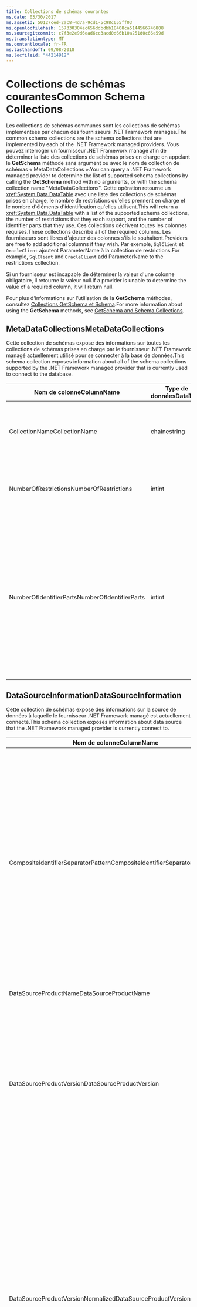 ```yaml
---
title: Collections de schémas courantes
ms.date: 03/30/2017
ms.assetid: 50127ced-2ac8-4d7a-9cd1-5c98c655ff03
ms.openlocfilehash: 157330304ac656ddbdbb18408ca5144566746808
ms.sourcegitcommit: c7f3e2e9d6ead6cc3acd0d66b10a251d0c66e59d
ms.translationtype: MT
ms.contentlocale: fr-FR
ms.lasthandoff: 09/08/2018
ms.locfileid: "44214912"
---
```

# <a name="common-schema-collections"></a><span data-ttu-id="9690e-102">Collections de schémas courantes</span><span class="sxs-lookup"><span data-stu-id="9690e-102">Common Schema Collections</span></span>
<span data-ttu-id="9690e-103">Les collections de schémas communes sont les collections de schémas implémentées par chacun des fournisseurs .NET Framework managés.</span><span class="sxs-lookup"><span data-stu-id="9690e-103">The common schema collections are the schema collections that are implemented by each of the .NET Framework managed providers.</span></span> <span data-ttu-id="9690e-104">Vous pouvez interroger un fournisseur .NET Framework managé afin de déterminer la liste des collections de schémas prises en charge en appelant le **GetSchema** méthode sans argument ou avec le nom de collection de schémas « MetaDataCollections ».</span><span class="sxs-lookup"><span data-stu-id="9690e-104">You can query a .NET Framework managed provider to determine the list of supported schema collections by calling the **GetSchema** method with no arguments, or with the schema collection name "MetaDataCollections".</span></span> <span data-ttu-id="9690e-105">Cette opération retourne un <xref:System.Data.DataTable> avec une liste des collections de schémas prises en charge, le nombre de restrictions qu'elles prennent en charge et le nombre d'éléments d'identification qu'elles utilisent.</span><span class="sxs-lookup"><span data-stu-id="9690e-105">This will return a <xref:System.Data.DataTable> with a list of the supported schema collections, the number of restrictions that they each support, and the number of identifier parts that they use.</span></span> <span data-ttu-id="9690e-106">Ces collections décrivent toutes les colonnes requises.</span><span class="sxs-lookup"><span data-stu-id="9690e-106">These collections describe all of the required columns.</span></span> <span data-ttu-id="9690e-107">Les fournisseurs sont libres d'ajouter des colonnes s'ils le souhaitent.</span><span class="sxs-lookup"><span data-stu-id="9690e-107">Providers are free to add additional columns if they wish.</span></span> <span data-ttu-id="9690e-108">Par exemple, `SqlClient` et `OracleClient` ajoutent ParameterName à la collection de restrictions.</span><span class="sxs-lookup"><span data-stu-id="9690e-108">For example, `SqlClient` and `OracleClient` add ParameterName to the restrictions collection.</span></span>  
  
 <span data-ttu-id="9690e-109">Si un fournisseur est incapable de déterminer la valeur d'une colonne obligatoire, il retourne la valeur null.</span><span class="sxs-lookup"><span data-stu-id="9690e-109">If a provider is unable to determine the value of a required column, it will return null.</span></span>  
  
 <span data-ttu-id="9690e-110">Pour plus d’informations sur l’utilisation de la **GetSchema** méthodes, consultez [Collections GetSchema et Schema](../../../../docs/framework/data/adonet/getschema-and-schema-collections.md).</span><span class="sxs-lookup"><span data-stu-id="9690e-110">For more information about using the **GetSchema** methods, see [GetSchema and Schema Collections](../../../../docs/framework/data/adonet/getschema-and-schema-collections.md).</span></span>  
  
## <a name="metadatacollections"></a><span data-ttu-id="9690e-111">MetaDataCollections</span><span class="sxs-lookup"><span data-stu-id="9690e-111">MetaDataCollections</span></span>  
 <span data-ttu-id="9690e-112">Cette collection de schémas expose des informations sur toutes les collections de schémas prises en charge par le fournisseur .NET Framework managé actuellement utilisé pour se connecter à la base de données.</span><span class="sxs-lookup"><span data-stu-id="9690e-112">This schema collection exposes information about all of the schema collections supported by the .NET Framework managed provider that is currently used to connect to the database.</span></span>  
  
|<span data-ttu-id="9690e-113">Nom de colonne</span><span class="sxs-lookup"><span data-stu-id="9690e-113">ColumnName</span></span>|<span data-ttu-id="9690e-114">Type de données</span><span class="sxs-lookup"><span data-stu-id="9690e-114">DataType</span></span>|<span data-ttu-id="9690e-115">Description</span><span class="sxs-lookup"><span data-stu-id="9690e-115">Description</span></span>|  
|----------------|--------------|-----------------|  
|<span data-ttu-id="9690e-116">CollectionName</span><span class="sxs-lookup"><span data-stu-id="9690e-116">CollectionName</span></span>|<span data-ttu-id="9690e-117">chaîne</span><span class="sxs-lookup"><span data-stu-id="9690e-117">string</span></span>|<span data-ttu-id="9690e-118">Le nom de la collection à passer à la **GetSchema** méthode pour retourner la collection.</span><span class="sxs-lookup"><span data-stu-id="9690e-118">The name of the collection to pass to the **GetSchema** method to return the collection.</span></span>|  
|<span data-ttu-id="9690e-119">NumberOfRestrictions</span><span class="sxs-lookup"><span data-stu-id="9690e-119">NumberOfRestrictions</span></span>|<span data-ttu-id="9690e-120">int</span><span class="sxs-lookup"><span data-stu-id="9690e-120">int</span></span>|<span data-ttu-id="9690e-121">Nombre de restrictions qui peuvent être spécifiées pour la collection.</span><span class="sxs-lookup"><span data-stu-id="9690e-121">The number of restrictions that may be specified for the collection.</span></span>|  
|<span data-ttu-id="9690e-122">NumberOfIdentifierParts</span><span class="sxs-lookup"><span data-stu-id="9690e-122">NumberOfIdentifierParts</span></span>|<span data-ttu-id="9690e-123">int</span><span class="sxs-lookup"><span data-stu-id="9690e-123">int</span></span>|<span data-ttu-id="9690e-124">Nombre de parties dans le nom d'objet identificateur/base de données composite.</span><span class="sxs-lookup"><span data-stu-id="9690e-124">The number of parts in the composite identifier/database object name.</span></span> <span data-ttu-id="9690e-125">Par exemple, dans SQL Server, ce serait 3 pour les tables et 4 pour les colonnes.</span><span class="sxs-lookup"><span data-stu-id="9690e-125">For example, in SQL Server, this would be 3 for tables and 4 for columns.</span></span> <span data-ttu-id="9690e-126">Dans Oracle, ce serait 2 pour les tables et 3 pour les colonnes.</span><span class="sxs-lookup"><span data-stu-id="9690e-126">In Oracle, it would be 2 for tables and 3 for columns.</span></span>|  
  
## <a name="datasourceinformation"></a><span data-ttu-id="9690e-127">DataSourceInformation</span><span class="sxs-lookup"><span data-stu-id="9690e-127">DataSourceInformation</span></span>  
 <span data-ttu-id="9690e-128">Cette collection de schémas expose des informations sur la source de données à laquelle le fournisseur .NET Framework managé est actuellement connecté.</span><span class="sxs-lookup"><span data-stu-id="9690e-128">This schema collection exposes information about data source that the .NET Framework managed provider is currently connect to.</span></span>  
  
|<span data-ttu-id="9690e-129">Nom de colonne</span><span class="sxs-lookup"><span data-stu-id="9690e-129">ColumnName</span></span>|<span data-ttu-id="9690e-130">Type de données</span><span class="sxs-lookup"><span data-stu-id="9690e-130">DataType</span></span>|<span data-ttu-id="9690e-131">Description</span><span class="sxs-lookup"><span data-stu-id="9690e-131">Description</span></span>|  
|----------------|--------------|-----------------|  
|<span data-ttu-id="9690e-132">CompositeIdentifierSeparatorPattern</span><span class="sxs-lookup"><span data-stu-id="9690e-132">CompositeIdentifierSeparatorPattern</span></span>|<span data-ttu-id="9690e-133">string</span><span class="sxs-lookup"><span data-stu-id="9690e-133">string</span></span>|<span data-ttu-id="9690e-134">Expression régulière pour mettre en correspondance les séparateurs composites dans un identificateur composite.</span><span class="sxs-lookup"><span data-stu-id="9690e-134">The regular expression to match the composite separators in a composite identifier.</span></span> <span data-ttu-id="9690e-135">Par exemple, «\\. »</span><span class="sxs-lookup"><span data-stu-id="9690e-135">For example, "\\."</span></span> <span data-ttu-id="9690e-136">(pour SQL Server) ou «\@&#124;\\. »</span><span class="sxs-lookup"><span data-stu-id="9690e-136">(for SQL Server) or "\@&#124;\\."</span></span> <span data-ttu-id="9690e-137">(pour Oracle).</span><span class="sxs-lookup"><span data-stu-id="9690e-137">(for Oracle).</span></span><br /><br /> <span data-ttu-id="9690e-138">Un identificateur composite est généralement ce qui est utilisé pour un nom d’objet de base de données, par exemple : pubs.dbo.authors ou pubs\@dbo.authors.</span><span class="sxs-lookup"><span data-stu-id="9690e-138">A composite identifier is typically what is used for a database object name, for example: pubs.dbo.authors or pubs\@dbo.authors.</span></span><br /><br /> <span data-ttu-id="9690e-139">Pour SQL Server, utilisez l’expression régulière «\\. ».</span><span class="sxs-lookup"><span data-stu-id="9690e-139">For SQL Server, use the regular expression "\\.".</span></span> <span data-ttu-id="9690e-140">Pour OracleClient, utilisez «\@&#124;\\. ».</span><span class="sxs-lookup"><span data-stu-id="9690e-140">For OracleClient, use "\@&#124;\\.".</span></span><br /><br /> <span data-ttu-id="9690e-141">Pour ODBC, utilisez Catalog_name_seperator.</span><span class="sxs-lookup"><span data-stu-id="9690e-141">For ODBC use the Catalog_name_seperator.</span></span><br /><br /> <span data-ttu-id="9690e-142">Pour OLE DB, utilisez DBLITERAL_CATALOG_SEPARATOR ou DBLITERAL_SCHEMA_SEPARATOR.</span><span class="sxs-lookup"><span data-stu-id="9690e-142">For OLE DB use DBLITERAL_CATALOG_SEPARATOR or DBLITERAL_SCHEMA_SEPARATOR.</span></span>|  
|<span data-ttu-id="9690e-143">DataSourceProductName</span><span class="sxs-lookup"><span data-stu-id="9690e-143">DataSourceProductName</span></span>|<span data-ttu-id="9690e-144">string</span><span class="sxs-lookup"><span data-stu-id="9690e-144">string</span></span>|<span data-ttu-id="9690e-145">Nom du produit auquel accède le fournisseur, tel que « Oracle » ou « SQLServer ».</span><span class="sxs-lookup"><span data-stu-id="9690e-145">The name of the product accessed by the provider, such as "Oracle" or "SQLServer".</span></span>|  
|<span data-ttu-id="9690e-146">DataSourceProductVersion</span><span class="sxs-lookup"><span data-stu-id="9690e-146">DataSourceProductVersion</span></span>|<span data-ttu-id="9690e-147">string</span><span class="sxs-lookup"><span data-stu-id="9690e-147">string</span></span>|<span data-ttu-id="9690e-148">Indique la version du produit auquel accède le fournisseur, dans le format natif des sources de données et non dans un format Microsoft.</span><span class="sxs-lookup"><span data-stu-id="9690e-148">Indicates the version of the product accessed by the provider, in the data sources native format and not in Microsoft format.</span></span><br /><br /> <span data-ttu-id="9690e-149">Dans certains cas, DataSourceProductVersion et DataSourceProductVersionNormalized ont la même valeur.</span><span class="sxs-lookup"><span data-stu-id="9690e-149">In some cases DataSourceProductVersion and DataSourceProductVersionNormalized will be the same value.</span></span> <span data-ttu-id="9690e-150">Dans le cas d'OLE DB et d'ODBC, ces valeurs sont toujours identiques étant donné qu'elles sont mappées sur le même appel de fonction dans l'API native sous-jacente.</span><span class="sxs-lookup"><span data-stu-id="9690e-150">In the case of OLE DB and ODBC, these will always be the same as they are mapped to the same function call in the underlying native API.</span></span>|  
|<span data-ttu-id="9690e-151">DataSourceProductVersionNormalized</span><span class="sxs-lookup"><span data-stu-id="9690e-151">DataSourceProductVersionNormalized</span></span>|<span data-ttu-id="9690e-152">string</span><span class="sxs-lookup"><span data-stu-id="9690e-152">string</span></span>|<span data-ttu-id="9690e-153">Version normalisée pour la source de données, telle qu'elle peut être comparée à `String.Compare()`.</span><span class="sxs-lookup"><span data-stu-id="9690e-153">A normalized version for the data source, such that it can be compared with `String.Compare()`.</span></span> <span data-ttu-id="9690e-154">Son format est identique pour toutes les versions du fournisseur afin d'empêcher la version 10 d'opérer un tri entre les versions 1 et 2.</span><span class="sxs-lookup"><span data-stu-id="9690e-154">The format of this is consistent for all versions of the provider to prevent version 10 from sorting between version 1 and version 2.</span></span><br /><br /> <span data-ttu-id="9690e-155">Par exemple, le fournisseur Oracle utilise un format « nn.nn.nn.nn.nn » pour sa version normalisée, ce qui entraîne une source de données Oracle 8i retourne « 08.01.07.04.01 ».</span><span class="sxs-lookup"><span data-stu-id="9690e-155">For example, the Oracle provider uses a format of "nn.nn.nn.nn.nn" for its normalized version, which causes an Oracle 8i data source to return "08.01.07.04.01".</span></span> <span data-ttu-id="9690e-156">SQL Server utilise le format « nn.nn.nnnn » Microsoft classique.</span><span class="sxs-lookup"><span data-stu-id="9690e-156">SQL Server uses the typical Microsoft "nn.nn.nnnn" format.</span></span><br /><br /> <span data-ttu-id="9690e-157">Dans certains cas, DataSourceProductVersion et DataSourceProductVersionNormalized ont la même valeur.</span><span class="sxs-lookup"><span data-stu-id="9690e-157">In some cases, DataSourceProductVersion and DataSourceProductVersionNormalized will be the same value.</span></span> <span data-ttu-id="9690e-158">Dans le cas d'OLE DB et d'ODBC, ces valeurs sont toujours identiques étant donné qu'elles sont mappées sur le même appel de fonction dans l'API native sous-jacente.</span><span class="sxs-lookup"><span data-stu-id="9690e-158">In the case of OLE DB and ODBC these will always be the same as they are mapped to the same function call in the underlying native API.</span></span>|  
|<span data-ttu-id="9690e-159">GroupByBehavior</span><span class="sxs-lookup"><span data-stu-id="9690e-159">GroupByBehavior</span></span>|<xref:System.Data.Common.GroupByBehavior>|<span data-ttu-id="9690e-160">Spécifie la relation entre les colonnes dans une clause GROUP BY et les colonnes non agrégées dans la liste de sélection.</span><span class="sxs-lookup"><span data-stu-id="9690e-160">Specifies the relationship between the columns in a GROUP BY clause and the non-aggregated columns in the select list.</span></span>|  
|<span data-ttu-id="9690e-161">IdentifierPattern</span><span class="sxs-lookup"><span data-stu-id="9690e-161">IdentifierPattern</span></span>|<span data-ttu-id="9690e-162">string</span><span class="sxs-lookup"><span data-stu-id="9690e-162">string</span></span>|<span data-ttu-id="9690e-163">Expression régulière qui correspond à un identificateur et dont la valeur de correspondance est l'identificateur.</span><span class="sxs-lookup"><span data-stu-id="9690e-163">A regular expression that matches an identifier and has a match value of the identifier.</span></span> <span data-ttu-id="9690e-164">Par exemple, « [A-Za-z0-9_#$] ».</span><span class="sxs-lookup"><span data-stu-id="9690e-164">For example "[A-Za-z0-9_#$]".</span></span>|  
|<span data-ttu-id="9690e-165">IdentifierCase</span><span class="sxs-lookup"><span data-stu-id="9690e-165">IdentifierCase</span></span>|<xref:System.Data.Common.IdentifierCase>|<span data-ttu-id="9690e-166">Indique si des identificateurs non entourés de guillemets sont traités ou non comme respectant la casse.</span><span class="sxs-lookup"><span data-stu-id="9690e-166">Indicates whether non-quoted identifiers are treated as case sensitive or not.</span></span>|  
|<span data-ttu-id="9690e-167">OrderByColumnsInSelect</span><span class="sxs-lookup"><span data-stu-id="9690e-167">OrderByColumnsInSelect</span></span>|<span data-ttu-id="9690e-168">bool</span><span class="sxs-lookup"><span data-stu-id="9690e-168">bool</span></span>|<span data-ttu-id="9690e-169">Spécifie si les colonnes d'une clause ORDER BY doivent figurer dans la liste de sélection.</span><span class="sxs-lookup"><span data-stu-id="9690e-169">Specifies whether columns in an ORDER BY clause must be in the select list.</span></span> <span data-ttu-id="9690e-170">Une valeur true indique qu'elles doivent obligatoirement figurer dans la liste de sélection ; une valeur false indique qu'elles ne doivent pas obligatoirement figurer dans la liste de sélection.</span><span class="sxs-lookup"><span data-stu-id="9690e-170">A value of true indicates that they are required to be in the select list, a value of false indicates that they are not required to be in the select list.</span></span>|  
|<span data-ttu-id="9690e-171">ParameterMarkerFormat</span><span class="sxs-lookup"><span data-stu-id="9690e-171">ParameterMarkerFormat</span></span>|<span data-ttu-id="9690e-172">string</span><span class="sxs-lookup"><span data-stu-id="9690e-172">string</span></span>|<span data-ttu-id="9690e-173">Chaîne de format représentant la manière de formater un paramètre.</span><span class="sxs-lookup"><span data-stu-id="9690e-173">A format string that represents how to format a parameter.</span></span><br /><br /> <span data-ttu-id="9690e-174">Si les paramètres nommés sont pris en charge par la source de données, le premier espace réservé dans cette chaîne doit être l'emplacement où le nom de paramètre doit être formaté.</span><span class="sxs-lookup"><span data-stu-id="9690e-174">If named parameters are supported by the data source, the first placeholder in this string should be where the parameter name should be formatted.</span></span><br /><br /> <span data-ttu-id="9690e-175">Par exemple, si la source de données attend des paramètres nommés et précédés une » : « il s’agit de « :{0}».</span><span class="sxs-lookup"><span data-stu-id="9690e-175">For example, if the data source expects parameters to be named and prefixed with an ‘:’ this would be ":{0}".</span></span> <span data-ttu-id="9690e-176">En cas de formatage avec un nom de paramètre « p1 », la chaîne obtenue est « :p1 ».</span><span class="sxs-lookup"><span data-stu-id="9690e-176">When formatting this with a parameter name of "p1" the resulting string is ":p1".</span></span><br /><br /> <span data-ttu-id="9690e-177">Si la source de données attend des paramètres précédés le '\@», mais les noms les incluent déjà, il s’agit de '{0}» et le résultat de la mise en forme d’un paramètre nommé «\@p1 » consiste simplement à »\@p1 ».</span><span class="sxs-lookup"><span data-stu-id="9690e-177">If the data source expects parameters to be prefixed with the ‘\@’, but the names already include them, this would be ‘{0}’, and the result of formatting a parameter named "\@p1" would simply be "\@p1".</span></span><br /><br /> <span data-ttu-id="9690e-178">Pour les sources de données qui ne sont pas attendre des paramètres nommés et attendent l’utilisation de la « ? »</span><span class="sxs-lookup"><span data-stu-id="9690e-178">For data sources that do not expect named parameters and expect the use of the ‘?’</span></span> <span data-ttu-id="9690e-179">caractère, la chaîne de format peut être spécifiée simplement comme « ? », qui ignore le nom du paramètre.</span><span class="sxs-lookup"><span data-stu-id="9690e-179">character, the format string can be specified as simply ‘?’, which would ignore the parameter name.</span></span> <span data-ttu-id="9690e-180">Pour OLE DB, nous retournons « ? ».</span><span class="sxs-lookup"><span data-stu-id="9690e-180">For OLE DB we return ‘?’.</span></span>|  
|<span data-ttu-id="9690e-181">ParameterMarkerPattern</span><span class="sxs-lookup"><span data-stu-id="9690e-181">ParameterMarkerPattern</span></span>|<span data-ttu-id="9690e-182">string</span><span class="sxs-lookup"><span data-stu-id="9690e-182">string</span></span>|<span data-ttu-id="9690e-183">Expression régulière représentant un marqueur de paramètre.</span><span class="sxs-lookup"><span data-stu-id="9690e-183">A regular expression that matches a parameter marker.</span></span> <span data-ttu-id="9690e-184">Elle a pour valeur de correspondance éventuelle le nom de paramètre.</span><span class="sxs-lookup"><span data-stu-id="9690e-184">It will have a match value of the parameter name, if any.</span></span><br /><br /> <span data-ttu-id="9690e-185">Par exemple, si les paramètres nommés sont pris en charge avec un «\@' caractère initial qui sera inclus dans le nom du paramètre, il s’agit : » (\@[A-Za-z0-9_$ #] \*) ».</span><span class="sxs-lookup"><span data-stu-id="9690e-185">For example, if named parameters are supported with an ‘\@’ lead-in character that will be included in the parameter name, this would be: "(\@[A-Za-z0-9_$#]\*)".</span></span><br /><br /> <span data-ttu-id="9690e-186">Toutefois, si les paramètres nommés sont pris en charge avec un « : » comme caractère initial ne faisant pas partie du nom de paramètre, il s’agirait : » : ([A-Za-z0-9_$ #]\*) ».</span><span class="sxs-lookup"><span data-stu-id="9690e-186">However, if named parameters are supported with a ‘:’ as the lead-in character and it is not part of the parameter name, this would be: ":([A-Za-z0-9_$#]\*)".</span></span><br /><br /> <span data-ttu-id="9690e-187">Bien sûr, si la source de données ne prend pas en charge les paramètres nommés, cela donne simplement « ? ».</span><span class="sxs-lookup"><span data-stu-id="9690e-187">Of course, if the data source doesn’t support named parameters, this would simply be "?".</span></span>|  
|<span data-ttu-id="9690e-188">ParameterNameMaxLength</span><span class="sxs-lookup"><span data-stu-id="9690e-188">ParameterNameMaxLength</span></span>|<span data-ttu-id="9690e-189">int</span><span class="sxs-lookup"><span data-stu-id="9690e-189">int</span></span>|<span data-ttu-id="9690e-190">Longueur maximale d'un nom de paramètre en caractères.</span><span class="sxs-lookup"><span data-stu-id="9690e-190">The maximum length of a parameter name in characters.</span></span> <span data-ttu-id="9690e-191">Si les noms de paramètres sont pris en charge, Visual Studio attend que la valeur minimale de longueur maximale soit de 30 caractères.</span><span class="sxs-lookup"><span data-stu-id="9690e-191">Visual Studio expects that if parameter names are supported, the minimum value for the maximum length is 30 characters.</span></span><br /><br /> <span data-ttu-id="9690e-192">Si la source de données ne prend pas en charge les paramètres nommés, cette propriété retourne zéro.</span><span class="sxs-lookup"><span data-stu-id="9690e-192">If the data source does not support named parameters, this property returns zero.</span></span>|  
|<span data-ttu-id="9690e-193">ParameterNamePattern</span><span class="sxs-lookup"><span data-stu-id="9690e-193">ParameterNamePattern</span></span>|<span data-ttu-id="9690e-194">string</span><span class="sxs-lookup"><span data-stu-id="9690e-194">string</span></span>|<span data-ttu-id="9690e-195">Expression régulière représentant les noms de paramètre valides.</span><span class="sxs-lookup"><span data-stu-id="9690e-195">A regular expression that matches the valid parameter names.</span></span> <span data-ttu-id="9690e-196">Les différentes sources de données ont des règles différentes concernant les caractères qui peuvent être utilisés pour les noms de paramètre.</span><span class="sxs-lookup"><span data-stu-id="9690e-196">Different data sources have different rules regarding the characters that may be used for parameter names.</span></span><br /><br /> <span data-ttu-id="9690e-197">Si les noms de paramètre sont pris en charge, Visual Studio attend que les caractères « \p{Lu}\p{Ll}\p{Lt}\p{Lm}\p{Lo}\p{Nl}\p{Nd} » correspondent à l'ensemble minimal pris en charge de caractères valides pour les noms de paramètre.</span><span class="sxs-lookup"><span data-stu-id="9690e-197">Visual Studio expects that if parameter names are supported, the characters "\p{Lu}\p{Ll}\p{Lt}\p{Lm}\p{Lo}\p{Nl}\p{Nd}" are the minimum supported set of characters that are valid for parameter names.</span></span>|  
|<span data-ttu-id="9690e-198">QuotedIdentifierPattern</span><span class="sxs-lookup"><span data-stu-id="9690e-198">QuotedIdentifierPattern</span></span>|<span data-ttu-id="9690e-199">string</span><span class="sxs-lookup"><span data-stu-id="9690e-199">string</span></span>|<span data-ttu-id="9690e-200">Expression régulière qui correspond à un identificateur entre guillemets et qui a pour valeur de correspondance l'identificateur proprement dit, sans les guillemets.</span><span class="sxs-lookup"><span data-stu-id="9690e-200">A regular expression that matches a quoted identifier and has a match value of the identifier itself without the quotes.</span></span> <span data-ttu-id="9690e-201">Par exemple, si la source de données utilise des guillemets doubles pour identifier des identificateurs entre guillemets, cela serait : « (([^\\"]&#124;\\"\\") \*) ».</span><span class="sxs-lookup"><span data-stu-id="9690e-201">For example, if the data source used double-quotes to identify quoted identifiers, this would be: "(([^\\"]&#124;\\"\\")\*)".</span></span>|  
|<span data-ttu-id="9690e-202">QuotedIdentifierCase</span><span class="sxs-lookup"><span data-stu-id="9690e-202">QuotedIdentifierCase</span></span>|<xref:System.Data.Common.IdentifierCase>|<span data-ttu-id="9690e-203">Indique si des identificateurs entourés de guillemets sont traités ou non comme respectant la casse.</span><span class="sxs-lookup"><span data-stu-id="9690e-203">Indicates whether quoted identifiers are treated as case sensitive or not.</span></span>|  
|<span data-ttu-id="9690e-204">StatementSeparatorPattern</span><span class="sxs-lookup"><span data-stu-id="9690e-204">StatementSeparatorPattern</span></span>|<span data-ttu-id="9690e-205">string</span><span class="sxs-lookup"><span data-stu-id="9690e-205">string</span></span>|<span data-ttu-id="9690e-206">Expression régulière représentant le séparateur d'instruction.</span><span class="sxs-lookup"><span data-stu-id="9690e-206">A regular expression that matches the statement separator.</span></span>|  
|<span data-ttu-id="9690e-207">StringLiteralPattern</span><span class="sxs-lookup"><span data-stu-id="9690e-207">StringLiteralPattern</span></span>|<span data-ttu-id="9690e-208">string</span><span class="sxs-lookup"><span data-stu-id="9690e-208">string</span></span>|<span data-ttu-id="9690e-209">Expression régulière qui correspond à un littéral de chaîne et dont la valeur de correspondance est le littéral proprement dit.</span><span class="sxs-lookup"><span data-stu-id="9690e-209">A regular expression that matches a string literal and has a match value of the literal itself.</span></span> <span data-ttu-id="9690e-210">Par exemple, si la source de données utilise des guillemets simples pour identifier des chaînes, cela serait : « ('([^']&#124;'') \*') » »</span><span class="sxs-lookup"><span data-stu-id="9690e-210">For example, if the data source used single-quotes to identify strings, this would be: "('([^']&#124;'')\*')"'</span></span>|  
|<span data-ttu-id="9690e-211">SupportedJoinOperators</span><span class="sxs-lookup"><span data-stu-id="9690e-211">SupportedJoinOperators</span></span>|<xref:System.Data.Common.SupportedJoinOperators>|<span data-ttu-id="9690e-212">Spécifie les types d'instructions SQL jointes prises en charge par la source de données.</span><span class="sxs-lookup"><span data-stu-id="9690e-212">Specifies what types of SQL join statements are supported by the data source.</span></span>|  
  
## <a name="datatypes"></a><span data-ttu-id="9690e-213">DataTypes</span><span class="sxs-lookup"><span data-stu-id="9690e-213">DataTypes</span></span>  
 <span data-ttu-id="9690e-214">Cette collection de schémas expose des informations sur les types de données pris en charge par la base de données à laquelle le fournisseur .NET Framework managé est actuellement connecté.</span><span class="sxs-lookup"><span data-stu-id="9690e-214">This schema collection exposes information about the data types that are supported by the database that the .NET Framework managed provider is currently connected to.</span></span>  
  
|<span data-ttu-id="9690e-215">Nom de colonne</span><span class="sxs-lookup"><span data-stu-id="9690e-215">ColumnName</span></span>|<span data-ttu-id="9690e-216">Type de données</span><span class="sxs-lookup"><span data-stu-id="9690e-216">DataType</span></span>|<span data-ttu-id="9690e-217">Description</span><span class="sxs-lookup"><span data-stu-id="9690e-217">Description</span></span>|  
|----------------|--------------|-----------------|  
|<span data-ttu-id="9690e-218">TypeName</span><span class="sxs-lookup"><span data-stu-id="9690e-218">TypeName</span></span>|<span data-ttu-id="9690e-219">string</span><span class="sxs-lookup"><span data-stu-id="9690e-219">string</span></span>|<span data-ttu-id="9690e-220">Nom de type de données spécifique au fournisseur.</span><span class="sxs-lookup"><span data-stu-id="9690e-220">The provider-specific data type name.</span></span>|  
|<span data-ttu-id="9690e-221">ProviderDbType</span><span class="sxs-lookup"><span data-stu-id="9690e-221">ProviderDbType</span></span>|<span data-ttu-id="9690e-222">int</span><span class="sxs-lookup"><span data-stu-id="9690e-222">int</span></span>|<span data-ttu-id="9690e-223">Valeur de type de données spécifique au fournisseur à utiliser pour la spécification du type d'un paramètre.</span><span class="sxs-lookup"><span data-stu-id="9690e-223">The provider-specific type value that should be used when specifying a parameter’s type.</span></span> <span data-ttu-id="9690e-224">Par exemple, SqlDbType.Money ou OracleType.Blob.</span><span class="sxs-lookup"><span data-stu-id="9690e-224">For example, SqlDbType.Money or OracleType.Blob.</span></span>|  
|<span data-ttu-id="9690e-225">ColumnSize</span><span class="sxs-lookup"><span data-stu-id="9690e-225">ColumnSize</span></span>|<span data-ttu-id="9690e-226">long</span><span class="sxs-lookup"><span data-stu-id="9690e-226">long</span></span>|<span data-ttu-id="9690e-227">La longueur d'une colonne ou d'un paramètre non numérique fait référence à la longueur maximale ou à la longueur définie pour ce type par le fournisseur.</span><span class="sxs-lookup"><span data-stu-id="9690e-227">The length of a non-numeric column or parameter refers to either the maximum or the length defined for this type by the provider.</span></span><br /><br /> <span data-ttu-id="9690e-228">Pour les données de type caractère, il s'agit de la longueur maximale ou de la longueur en unités définie par la source de données.</span><span class="sxs-lookup"><span data-stu-id="9690e-228">For character data, this is the maximum or defined length in units, defined by the data source.</span></span> <span data-ttu-id="9690e-229">Le concept d'Oracle consiste à spécifier une longueur, puis à spécifier la taille de stockage réelle de certains types de données caractère.</span><span class="sxs-lookup"><span data-stu-id="9690e-229">Oracle has the concept of specifying a length and then specifying the actual storage size for some character data types.</span></span> <span data-ttu-id="9690e-230">Cela définit uniquement la longueur en unités pour Oracle.</span><span class="sxs-lookup"><span data-stu-id="9690e-230">This defines only the length in units for Oracle.</span></span><br /><br /> <span data-ttu-id="9690e-231">Pour les données de type date-heure, il s'agit de la longueur de la représentation de chaîne (en supposant la précision maximale autorisée de la partie fractions de secondes).</span><span class="sxs-lookup"><span data-stu-id="9690e-231">For date-time data types, this is the length of the string representation (assuming the maximum allowed precision of the fractional seconds component).</span></span><br /><br /> <span data-ttu-id="9690e-232">Si le type de données est numérique, il s'agit de la limite supérieure de la précision maximale du type de données.</span><span class="sxs-lookup"><span data-stu-id="9690e-232">If the data type is numeric, this is the upper bound on the maximum precision of the data type.</span></span>|  
|<span data-ttu-id="9690e-233">CreateFormat</span><span class="sxs-lookup"><span data-stu-id="9690e-233">CreateFormat</span></span>|<span data-ttu-id="9690e-234">string</span><span class="sxs-lookup"><span data-stu-id="9690e-234">string</span></span>|<span data-ttu-id="9690e-235">Chaîne de format représentant la manière d'ajouter cette colonne à une instruction de définition de données, telle que CREATE TABLE.</span><span class="sxs-lookup"><span data-stu-id="9690e-235">Format string that represents how to add this column to a data definition statement, such as CREATE TABLE.</span></span> <span data-ttu-id="9690e-236">Chaque élément dans le tableau CreateParameter doit être représenté par un « marqueur de paramètre » dans la chaîne de format.</span><span class="sxs-lookup"><span data-stu-id="9690e-236">Each element in the CreateParameter array should be represented by a "parameter marker" in the format string.</span></span><br /><br /> <span data-ttu-id="9690e-237">Par exemple, le type de données SQL DECIMAL nécessite une précision et une échelle.</span><span class="sxs-lookup"><span data-stu-id="9690e-237">For example, the SQL data type DECIMAL needs a precision and a scale.</span></span> <span data-ttu-id="9690e-238">Dans ce cas, la chaîne de format serait « DECIMAL ({0},{1}) ».</span><span class="sxs-lookup"><span data-stu-id="9690e-238">In this case, the format string would be "DECIMAL({0},{1})".</span></span>|  
|<span data-ttu-id="9690e-239">CreateParameters</span><span class="sxs-lookup"><span data-stu-id="9690e-239">CreateParameters</span></span>|<span data-ttu-id="9690e-240">string</span><span class="sxs-lookup"><span data-stu-id="9690e-240">string</span></span>|<span data-ttu-id="9690e-241">Paramètres de création à spécifier lors de la création d'une colonne de ce type de données.</span><span class="sxs-lookup"><span data-stu-id="9690e-241">The creation parameters that must be specified when creating a column of this data type.</span></span> <span data-ttu-id="9690e-242">Les paramètres de création sont répertoriés dans la chaîne, avec des virgules de séparation, dans l'ordre dans lequel ils doivent être fournis.</span><span class="sxs-lookup"><span data-stu-id="9690e-242">Each creation parameter is listed in the string, separated by a comma in the order they are to be supplied.</span></span><br /><br /> <span data-ttu-id="9690e-243">Par exemple, le type de données SQL DECIMAL nécessite une précision et une échelle.</span><span class="sxs-lookup"><span data-stu-id="9690e-243">For example, the SQL data type DECIMAL needs a precision and a scale.</span></span> <span data-ttu-id="9690e-244">Dans ce cas, les paramètres de création doivent contenir la chaîne « precision, scale ».</span><span class="sxs-lookup"><span data-stu-id="9690e-244">In this case, the creation parameters should contain the string "precision, scale".</span></span><br /><br /> <span data-ttu-id="9690e-245">Dans une commande de texte pour créer une colonne DECIMAL avec une précision de 10 et une échelle de 2, la valeur de la colonne CreateFormat peut être décimale ({0},{1}) » et la spécification de type complète serait Decimal (10,2).</span><span class="sxs-lookup"><span data-stu-id="9690e-245">In a text command to create a DECIMAL column with a precision of 10 and a scale of 2, the value of the CreateFormat column might be DECIMAL({0},{1})" and the complete type specification would be DECIMAL(10,2).</span></span>|  
|<span data-ttu-id="9690e-246">Type de données</span><span class="sxs-lookup"><span data-stu-id="9690e-246">DataType</span></span>|<span data-ttu-id="9690e-247">string</span><span class="sxs-lookup"><span data-stu-id="9690e-247">string</span></span>|<span data-ttu-id="9690e-248">Nom du type .NET Framework du type de données.</span><span class="sxs-lookup"><span data-stu-id="9690e-248">The name of the .NET Framework type of the data type.</span></span>|  
|<span data-ttu-id="9690e-249">IsAutoincrementable</span><span class="sxs-lookup"><span data-stu-id="9690e-249">IsAutoincrementable</span></span>|<span data-ttu-id="9690e-250">bool</span><span class="sxs-lookup"><span data-stu-id="9690e-250">bool</span></span>|<span data-ttu-id="9690e-251">true — Les valeurs de ce type de données peuvent être auto-incrémentées.</span><span class="sxs-lookup"><span data-stu-id="9690e-251">true—Values of this data type may be auto-incrementing.</span></span><br /><br /> <span data-ttu-id="9690e-252">false — Les valeurs de ce type de données ne peuvent pas être auto-incrémentées.</span><span class="sxs-lookup"><span data-stu-id="9690e-252">false—Values of this data type may not be auto-incrementing.</span></span><br /><br /> <span data-ttu-id="9690e-253">Notez que cela indique simplement si une colonne de ce type de données peut être auto-incrémentée, pas que toutes les colonnes de ce type le sont.</span><span class="sxs-lookup"><span data-stu-id="9690e-253">Note that this merely indicates whether a column of this data type may be auto-incrementing, not that all columns of this type are auto-incrementing.</span></span>|  
|<span data-ttu-id="9690e-254">IsBestMatch</span><span class="sxs-lookup"><span data-stu-id="9690e-254">IsBestMatch</span></span>|<span data-ttu-id="9690e-255">bool</span><span class="sxs-lookup"><span data-stu-id="9690e-255">bool</span></span>|<span data-ttu-id="9690e-256">true — Le type de données est la meilleure correspondance entre tous les types de données du magasin de données et le type de données .NET Framework indiqué par la valeur de la colonne DataType.</span><span class="sxs-lookup"><span data-stu-id="9690e-256">true—The data type is the best match between all data types in the data store and the .NET Framework data type indicated by the value in the DataType column.</span></span><br /><br /> <span data-ttu-id="9690e-257">false — Le type de données n'est pas la meilleure correspondance.</span><span class="sxs-lookup"><span data-stu-id="9690e-257">false—The data type is not the best match.</span></span><br /><br /> <span data-ttu-id="9690e-258">Pour chaque ensemble de lignes dans lequel la valeur de la colonne DataType est identique, la colonne IsBestMatch est définie comme true dans une seule ligne.</span><span class="sxs-lookup"><span data-stu-id="9690e-258">For each set of rows in which the value of the DataType column is the same, the IsBestMatch column is set to true in only one row.</span></span>|  
|<span data-ttu-id="9690e-259">IsCaseSensitive</span><span class="sxs-lookup"><span data-stu-id="9690e-259">IsCaseSensitive</span></span>|<span data-ttu-id="9690e-260">bool</span><span class="sxs-lookup"><span data-stu-id="9690e-260">bool</span></span>|<span data-ttu-id="9690e-261">true — Le type de données est un type de caractère respectant la casse.</span><span class="sxs-lookup"><span data-stu-id="9690e-261">true—The data type is a character type and is case-sensitive.</span></span><br /><br /> <span data-ttu-id="9690e-262">false — Le type de données n'est pas un type de caractère ou ne respecte pas la casse.</span><span class="sxs-lookup"><span data-stu-id="9690e-262">false—The data type is not a character type or is not case-sensitive.</span></span>|  
|<span data-ttu-id="9690e-263">IsFixedLength</span><span class="sxs-lookup"><span data-stu-id="9690e-263">IsFixedLength</span></span>|<span data-ttu-id="9690e-264">bool</span><span class="sxs-lookup"><span data-stu-id="9690e-264">bool</span></span>|<span data-ttu-id="9690e-265">true — Les colonnes de ce type de données créées par la DDL sont de longueur fixe.</span><span class="sxs-lookup"><span data-stu-id="9690e-265">true—Columns of this data type created by the data definition language (DDL) will be of fixed length.</span></span><br /><br /> <span data-ttu-id="9690e-266">false — Les colonnes de ce type de données créées par la DDL sont de longueur variable.</span><span class="sxs-lookup"><span data-stu-id="9690e-266">false—Columns of this data type created by the DDL will be of variable length.</span></span><br /><br /> <span data-ttu-id="9690e-267">DBNull.Value — Il est impossible de déterminer si le fournisseur mappera ce champ avec une colonne de longueur fixe ou variable.</span><span class="sxs-lookup"><span data-stu-id="9690e-267">DBNull.Value—It is not known whether the provider will map this field with a fixed-length or variable-length column.</span></span>|  
|<span data-ttu-id="9690e-268">IsFixedPrecisionScale</span><span class="sxs-lookup"><span data-stu-id="9690e-268">IsFixedPrecisionScale</span></span>|<span data-ttu-id="9690e-269">bool</span><span class="sxs-lookup"><span data-stu-id="9690e-269">bool</span></span>|<span data-ttu-id="9690e-270">true — Le type de données a une précision et une échelle fixes.</span><span class="sxs-lookup"><span data-stu-id="9690e-270">true—The data type has a fixed precision and scale.</span></span><br /><br /> <span data-ttu-id="9690e-271">false — Le type de données n'a pas de précision ni d'échelle fixes.</span><span class="sxs-lookup"><span data-stu-id="9690e-271">false—The data type does not have a fixed precision and scale.</span></span>|  
|<span data-ttu-id="9690e-272">IsLong</span><span class="sxs-lookup"><span data-stu-id="9690e-272">IsLong</span></span>|<span data-ttu-id="9690e-273">bool</span><span class="sxs-lookup"><span data-stu-id="9690e-273">bool</span></span>|<span data-ttu-id="9690e-274">true — Le type de données contient des données très longues ; la définition de données très longues est spécifique au fournisseur.</span><span class="sxs-lookup"><span data-stu-id="9690e-274">true—The data type contains very long data; the definition of very long data is provider-specific.</span></span><br /><br /> <span data-ttu-id="9690e-275">false — Le type de données ne contient pas de données très longues.</span><span class="sxs-lookup"><span data-stu-id="9690e-275">false—The data type does not contain very long data.</span></span>|  
|<span data-ttu-id="9690e-276">IsNullable</span><span class="sxs-lookup"><span data-stu-id="9690e-276">IsNullable</span></span>|<span data-ttu-id="9690e-277">bool</span><span class="sxs-lookup"><span data-stu-id="9690e-277">bool</span></span>|<span data-ttu-id="9690e-278">true — Le type de données est Nullable.</span><span class="sxs-lookup"><span data-stu-id="9690e-278">true—The data type is nullable.</span></span><br /><br /> <span data-ttu-id="9690e-279">false — Le type de données n'est pas Nullable.</span><span class="sxs-lookup"><span data-stu-id="9690e-279">false—The data type is not nullable.</span></span><br /><br /> <span data-ttu-id="9690e-280">DBNull.Value — Il est impossible de déterminer si le type de données est Nullable.</span><span class="sxs-lookup"><span data-stu-id="9690e-280">DBNull.Value—It is not known whether the data type is nullable.</span></span>|  
|<span data-ttu-id="9690e-281">IsSearchable</span><span class="sxs-lookup"><span data-stu-id="9690e-281">IsSearchable</span></span>|<span data-ttu-id="9690e-282">bool</span><span class="sxs-lookup"><span data-stu-id="9690e-282">bool</span></span>|<span data-ttu-id="9690e-283">true — Le type de données peut être utilisé dans une clause WHERE avec tout opérateur, à l'exception du prédicat LIKE.</span><span class="sxs-lookup"><span data-stu-id="9690e-283">true—The data type can be used in a WHERE clause with any operator except the LIKE predicate.</span></span><br /><br /> <span data-ttu-id="9690e-284">false — Le type de données ne peut pas être utilisé dans une clause WHERE avec un opérateur, à l'exception du prédicat LIKE.</span><span class="sxs-lookup"><span data-stu-id="9690e-284">false—The data type cannot be used in a WHERE clause with any operator except the LIKE predicate.</span></span>|  
|<span data-ttu-id="9690e-285">IsSearchableWithLike</span><span class="sxs-lookup"><span data-stu-id="9690e-285">IsSearchableWithLike</span></span>|<span data-ttu-id="9690e-286">bool</span><span class="sxs-lookup"><span data-stu-id="9690e-286">bool</span></span>|<span data-ttu-id="9690e-287">true — Le type de données peut être utilisé avec le prédicat LIKE.</span><span class="sxs-lookup"><span data-stu-id="9690e-287">true—The data type can be used with the LIKE predicate</span></span><br /><br /> <span data-ttu-id="9690e-288">false — Le type de données ne peut pas être utilisé avec le prédicat LIKE.</span><span class="sxs-lookup"><span data-stu-id="9690e-288">false—The data type cannot be used with the LIKE predicate.</span></span>|  
|<span data-ttu-id="9690e-289">IsUnsigned</span><span class="sxs-lookup"><span data-stu-id="9690e-289">IsUnsigned</span></span>|<span data-ttu-id="9690e-290">bool</span><span class="sxs-lookup"><span data-stu-id="9690e-290">bool</span></span>|<span data-ttu-id="9690e-291">true — Le type de données n'est pas signé.</span><span class="sxs-lookup"><span data-stu-id="9690e-291">true—The data type is unsigned.</span></span><br /><br /> <span data-ttu-id="9690e-292">false — Le type de données est signé.</span><span class="sxs-lookup"><span data-stu-id="9690e-292">false—The data type is signed.</span></span><br /><br /> <span data-ttu-id="9690e-293">DBNull.Value — Non applicable au type de données.</span><span class="sxs-lookup"><span data-stu-id="9690e-293">DBNull.Value—Not applicable to data type.</span></span>|  
|<span data-ttu-id="9690e-294">MaximumScale</span><span class="sxs-lookup"><span data-stu-id="9690e-294">MaximumScale</span></span>|<span data-ttu-id="9690e-295">short</span><span class="sxs-lookup"><span data-stu-id="9690e-295">short</span></span>|<span data-ttu-id="9690e-296">Si l'indicateur de type est un type numérique, il correspond au nombre maximal de chiffres autorisés à droite de la virgule décimale.</span><span class="sxs-lookup"><span data-stu-id="9690e-296">If the type indicator is a numeric type, this is the maximum number of digits allowed to the right of the decimal point.</span></span> <span data-ttu-id="9690e-297">Sinon, c'est DBNull.Value.</span><span class="sxs-lookup"><span data-stu-id="9690e-297">Otherwise, this is DBNull.Value.</span></span>|  
|<span data-ttu-id="9690e-298">MinimumScale</span><span class="sxs-lookup"><span data-stu-id="9690e-298">MinimumScale</span></span>|<span data-ttu-id="9690e-299">short</span><span class="sxs-lookup"><span data-stu-id="9690e-299">short</span></span>|<span data-ttu-id="9690e-300">Si l'indicateur de type est un type numérique, il correspond au nombre minimal de chiffres autorisés à droite de la virgule décimale.</span><span class="sxs-lookup"><span data-stu-id="9690e-300">If the type indicator is a numeric type, this is the minimum number of digits allowed to the right of the decimal point.</span></span> <span data-ttu-id="9690e-301">Sinon, c'est DBNull.Value.</span><span class="sxs-lookup"><span data-stu-id="9690e-301">Otherwise, this is DBNull.Value.</span></span>|  
|<span data-ttu-id="9690e-302">IsConcurrencyType</span><span class="sxs-lookup"><span data-stu-id="9690e-302">IsConcurrencyType</span></span>|<span data-ttu-id="9690e-303">bool</span><span class="sxs-lookup"><span data-stu-id="9690e-303">bool</span></span>|<span data-ttu-id="9690e-304">true — Le type de données est mis à jour par la base de données à chaque modification de la ligne et la valeur de la colonne diffère de toutes les valeurs précédentes.</span><span class="sxs-lookup"><span data-stu-id="9690e-304">true – the data type is updated by the database every time the row is changed and the value of the column is different from all previous values</span></span><br /><br /> <span data-ttu-id="9690e-305">false — Le type de données n'est pas mis à jour par la base de données à chaque modification de la ligne.</span><span class="sxs-lookup"><span data-stu-id="9690e-305">false – the data type is note updated by the database every time the row is changed</span></span><br /><br /> <span data-ttu-id="9690e-306">DBNull.Value — La base de données ne prend pas en charge ce type de données.</span><span class="sxs-lookup"><span data-stu-id="9690e-306">DBNull.Value – the database does not support this type of data type</span></span>|  
|<span data-ttu-id="9690e-307">IsLiteralSupported</span><span class="sxs-lookup"><span data-stu-id="9690e-307">IsLiteralSupported</span></span>|<span data-ttu-id="9690e-308">bool</span><span class="sxs-lookup"><span data-stu-id="9690e-308">bool</span></span>|<span data-ttu-id="9690e-309">true — Le type de données peut être exprimé comme littéral.</span><span class="sxs-lookup"><span data-stu-id="9690e-309">true – the data type can be expressed as a literal</span></span><br /><br /> <span data-ttu-id="9690e-310">false — Le type de données ne peut pas être exprimé comme littéral.</span><span class="sxs-lookup"><span data-stu-id="9690e-310">false – the data type can not be expressed as a literal</span></span>|  
|<span data-ttu-id="9690e-311">LiteralPrefix</span><span class="sxs-lookup"><span data-stu-id="9690e-311">LiteralPrefix</span></span>|<span data-ttu-id="9690e-312">string</span><span class="sxs-lookup"><span data-stu-id="9690e-312">string</span></span>|<span data-ttu-id="9690e-313">Préfixe appliqué à un littéral donné.</span><span class="sxs-lookup"><span data-stu-id="9690e-313">The prefix applied to a given literal.</span></span>|  
|<span data-ttu-id="9690e-314">LiteralSuffix</span><span class="sxs-lookup"><span data-stu-id="9690e-314">LiteralSuffix</span></span>|<span data-ttu-id="9690e-315">chaîne</span><span class="sxs-lookup"><span data-stu-id="9690e-315">string</span></span>|<span data-ttu-id="9690e-316">Suffixe appliqué à un littéral donné.</span><span class="sxs-lookup"><span data-stu-id="9690e-316">The suffix applied to a given literal.</span></span>|  
|<span data-ttu-id="9690e-317">NativeDataType</span><span class="sxs-lookup"><span data-stu-id="9690e-317">NativeDataType</span></span>|<span data-ttu-id="9690e-318">Chaîne</span><span class="sxs-lookup"><span data-stu-id="9690e-318">String</span></span>|<span data-ttu-id="9690e-319">NativeDataType est une colonne spécifique à OLE DB pour l'exposition du type OLE DB du type de données.</span><span class="sxs-lookup"><span data-stu-id="9690e-319">NativeDataType is an OLE DB specific column for exposing the OLE DB type of the data type .</span></span>|  
  
## <a name="restrictions"></a><span data-ttu-id="9690e-320">Restrictions</span><span class="sxs-lookup"><span data-stu-id="9690e-320">Restrictions</span></span>  
 <span data-ttu-id="9690e-321">Cette collection de schémas expose des informations sur les restrictions prises en charge par le fournisseur .NET Framework managé actuellement utilisé pour se connecter à la base de données.</span><span class="sxs-lookup"><span data-stu-id="9690e-321">This schema collection exposed information about the restrictions that are supported by the .NET Framework managed provider that is currently used to connect to the database.</span></span>  
  
|<span data-ttu-id="9690e-322">Nom de colonne</span><span class="sxs-lookup"><span data-stu-id="9690e-322">ColumnName</span></span>|<span data-ttu-id="9690e-323">Type de données</span><span class="sxs-lookup"><span data-stu-id="9690e-323">DataType</span></span>|<span data-ttu-id="9690e-324">Description</span><span class="sxs-lookup"><span data-stu-id="9690e-324">Description</span></span>|  
|----------------|--------------|-----------------|  
|<span data-ttu-id="9690e-325">CollectionName</span><span class="sxs-lookup"><span data-stu-id="9690e-325">CollectionName</span></span>|<span data-ttu-id="9690e-326">string</span><span class="sxs-lookup"><span data-stu-id="9690e-326">string</span></span>|<span data-ttu-id="9690e-327">Nom de la collection à laquelle ces restrictions s'appliquent.</span><span class="sxs-lookup"><span data-stu-id="9690e-327">The name of the collection that these restrictions apply to.</span></span>|  
|<span data-ttu-id="9690e-328">RestrictionName</span><span class="sxs-lookup"><span data-stu-id="9690e-328">RestrictionName</span></span>|<span data-ttu-id="9690e-329">string</span><span class="sxs-lookup"><span data-stu-id="9690e-329">string</span></span>|<span data-ttu-id="9690e-330">Nom de la restriction dans la collection.</span><span class="sxs-lookup"><span data-stu-id="9690e-330">The name of the restriction in the collection.</span></span>|  
|<span data-ttu-id="9690e-331">RestrictionDefault</span><span class="sxs-lookup"><span data-stu-id="9690e-331">RestrictionDefault</span></span>|<span data-ttu-id="9690e-332">string</span><span class="sxs-lookup"><span data-stu-id="9690e-332">string</span></span>|<span data-ttu-id="9690e-333">Ignoré.</span><span class="sxs-lookup"><span data-stu-id="9690e-333">Ignored.</span></span>|  
|<span data-ttu-id="9690e-334">RestrictionNumber</span><span class="sxs-lookup"><span data-stu-id="9690e-334">RestrictionNumber</span></span>|<span data-ttu-id="9690e-335">int</span><span class="sxs-lookup"><span data-stu-id="9690e-335">int</span></span>|<span data-ttu-id="9690e-336">Emplacement réel des restrictions de collections dans lequel figure cette restriction particulière.</span><span class="sxs-lookup"><span data-stu-id="9690e-336">The actual location in the collections restrictions that this particular restriction falls in.</span></span>|  
  
## <a name="reservedwords"></a><span data-ttu-id="9690e-337">ReservedWords</span><span class="sxs-lookup"><span data-stu-id="9690e-337">ReservedWords</span></span>  
 <span data-ttu-id="9690e-338">Cette collection de schémas expose des informations sur les mots réservés par la base de données à laquelle le fournisseur .NET Framework managé est actuellement connecté.</span><span class="sxs-lookup"><span data-stu-id="9690e-338">This schema collection exposes information about the words that are reserved by the database that the .NET Framework managed provider that is currently connected to.</span></span>  
  
|<span data-ttu-id="9690e-339">Nom de colonne</span><span class="sxs-lookup"><span data-stu-id="9690e-339">ColumnName</span></span>|<span data-ttu-id="9690e-340">Type de données</span><span class="sxs-lookup"><span data-stu-id="9690e-340">DataType</span></span>|<span data-ttu-id="9690e-341">Description</span><span class="sxs-lookup"><span data-stu-id="9690e-341">Description</span></span>|  
|----------------|--------------|-----------------|  
|<span data-ttu-id="9690e-342">ReservedWord</span><span class="sxs-lookup"><span data-stu-id="9690e-342">ReservedWord</span></span>|<span data-ttu-id="9690e-343">chaîne</span><span class="sxs-lookup"><span data-stu-id="9690e-343">string</span></span>|<span data-ttu-id="9690e-344">Mots réservés spécifiques au fournisseur.</span><span class="sxs-lookup"><span data-stu-id="9690e-344">Provider specific reserved word.</span></span>|  
  
## <a name="see-also"></a><span data-ttu-id="9690e-345">Voir aussi</span><span class="sxs-lookup"><span data-stu-id="9690e-345">See Also</span></span>  
 [<span data-ttu-id="9690e-346">Récupération des informations de schéma de base de données</span><span class="sxs-lookup"><span data-stu-id="9690e-346">Retrieving Database Schema Information</span></span>](../../../../docs/framework/data/adonet/retrieving-database-schema-information.md)  
 [<span data-ttu-id="9690e-347">Collections GetSchema et Schema</span><span class="sxs-lookup"><span data-stu-id="9690e-347">GetSchema and Schema Collections</span></span>](../../../../docs/framework/data/adonet/getschema-and-schema-collections.md)  
 [<span data-ttu-id="9690e-348">Fournisseurs managés ADO.NET et centre de développement DataSet</span><span class="sxs-lookup"><span data-stu-id="9690e-348">ADO.NET Managed Providers and DataSet Developer Center</span></span>](https://go.microsoft.com/fwlink/?LinkId=217917)
